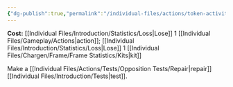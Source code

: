 ```yaml
---
{"dg-publish":true,"permalink":"/individual-files/actions/token-activities/autofix/"}
---
```


**Cost:** [[Individual Files/Introduction/Statistics/Loss\|Lose]] 1 [[Individual Files/Gameplay/Actions\|action]]; [[Individual Files/Introduction/Statistics/Loss\|Lose]] 1 [[Individual Files/Chargen/Frame/Frame Statistics/Kits\|kit]]

Make a [[Individual Files/Actions/Tests/Opposition Tests/Repair\|repair]] [[Individual Files/Introduction/Tests\|test]].
